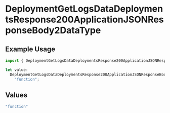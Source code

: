 # DeploymentGetLogsDataDeploymentsResponse200ApplicationJSONResponseBody2DataType

## Example Usage

```typescript
import { DeploymentGetLogsDataDeploymentsResponse200ApplicationJSONResponseBody2DataType } from "@orq-ai/node/models/operations";

let value:
  DeploymentGetLogsDataDeploymentsResponse200ApplicationJSONResponseBody2DataType =
    "function";
```

## Values

```typescript
"function"
```